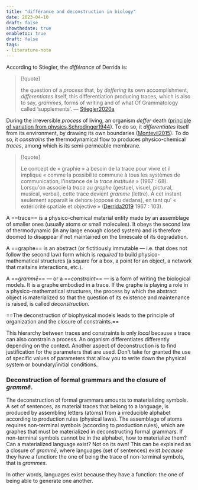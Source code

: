 ```yaml
---
title: "différance and deconstruction in biology"
date: 2023-04-10
draft: false
showthedate: true
enabletoc: true
draft: false
tags:
- literature-note
---
```


According to Stiegler, the *différance* of Derrida is:

>[!quote]
>
>the question of a *process* that, by *deffering* its own accomplishment, *differentiates* itself, this differentiation producing traces, which is also to say, *grammes*, forms of writing and of what Of Grammatology called ‘supplements’. —  [Stiegler2020a](reference/Stiegler2020a.md)

During the irreversible *process* of living, an organism *deffer* death ([principle of variation from physics](note/principle%20of%20variation%20from%20physics.md),[Schrodinger1944](reference/Schrodinger1944.md)). To do so, it *differentiates* itself from its environment, by drawing its own boundaries ([Montevil2015](reference/Montevil2015.md)). To do so, it *constrains* the thermodynamical flow to produces physico-chemical *traces*, among which is its semi-permeable membrane. 

>[!quote]
>
>Le concept de « graphie » a besoin de la trace pour vivre et il implique « comme la possibilité commune à tous les systèmes de communication, l'instance de la _trace instituée_ » (1967 : 68). Lorsqu'on associe la _trace_ au _graphe_ (gestuel, visuel, pictural, musical, verbal), cette trace devient _gramme_ (lettre). À cet instant seulement apparaît le dehors (opposé du dedans), en tant qu' « extériorité spatiale et objective » ([Derrida2019](reference/Derrida2019.md) 1967 : 103).


A ==trace== is a physico-chemical material entity made by an assemblage of smaller ones (usually atoms or small molecules). It obeys the second law of thermodynamic (in any large enough closed system) and is therefore doomed to disappear if not maintained on the timescale of its degradation. 

A ==graphe== is an abstract (or fictitiously immutable — i.e. that does not follow the second law) form which is *required* to build physico-mathematical structures (a square for a box, a point for an object, a network that maitains interactions, etc.). 

A ==*grammē*== — or a ==*constraint*== — is a form of writing the biological models. It is a graphe embodied in a trace. If the graphe is playing a role in a physico-mathematical structures, the process by which the abstract object is materialized so that the question of its existence and maintenance is raised, is called *deconstruction*. 

==The deconstruction of biophysical models leads to the principle of organization and the closure of constraints.==

This hierarchy between traces and constraints is only *local* because a trace can also constrain a process. 
An organism differentiates differently depending on the context.
Another aspect of deconstruction is to find justification for the parameters that are used. 
Don't take for granted the use of specific values of parameters that allow you to write down the physical system or boundary/initial conditions. 


### Deconstruction of formal grammars and the closure of *grammē*. 

The deconstruction of formal grammars amounts to materializing symbols.
A set of sentences, as material traces that belong to a language, is produced by assembling letters (atoms) from a irreducible alphabet according to production rules (physical laws). 
The assemblage of atoms requires non-terminal symbols (according to production rules), which are graphes that must be materialized in deconstructing formal grammars. 
If non-terminal symbols cannot be in the alphabet, how to materialize them? Can a materialized language exist?  Not on its own!
This can be explained as a closure of *grammē*, where languages (set of sentences) exist *because* they have a function: the one of being the trace of non-terminal symbols, that is *grammes*. 

In other words, languages exist because they have a function: the one of being able to generate one another. 
